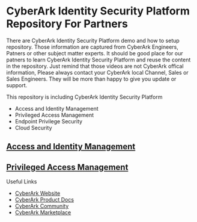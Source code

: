 # CyberArk Identity Security Platform Repository For Partners

There are CyberArk Identity Security Platform demo and how to setup repository. Those information are captured from CyberArk Engineers, Patners or other subject matter experts. It should be good place for our patners to learn CyberArk Identity Security Platform and reuse the content in the repository.
Just remind that those videos are not CyberArk offical information, Please always contact your CyberArk local Channel, Sales or Sales Engineers. They will be more than happy to give you update or support.

This repository is including CyberArk Identity Security Platform
- Access and Identity Management
- Privileged Access Management
- Endpoint Privilege Security
- Cloud Security

## [Access and Identity Management](Access_and_Identity_Management.md)
## [Privileged Access Management](Privileged_Access_Management.md)

Useful Links
- [CyberArk Website](https://www.cyberark.com/)
- [CyberArk Product Docs](https://docs.cyberark.com/)
- [CyberArk Community](https://cyberark-customers.force.com/s/)
- [CyberArk Marketplace](https://cyberark-customers.force.com/mplace/s/)

